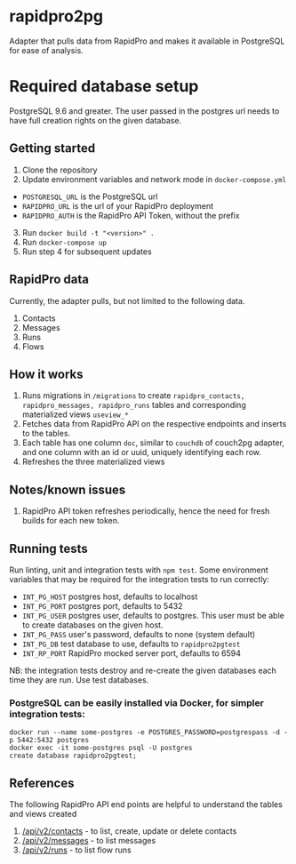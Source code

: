 # rapidpro2pg
Adapter that pulls data from RapidPro and makes it available in PostgreSQL for ease of analysis.

# Required database setup
PostgreSQL 9.6 and greater. The user passed in the postgres url needs to have full creation rights on the given database.

## Getting started
1. Clone the repository
2. Update environment variables and network mode in `docker-compose.yml`
  - `POSTGRESQL_URL` is the PostgreSQL url
  - `RAPIDPRO_URL` is the url of your RapidPro deployment  
  - `RAPIDPRO_AUTH` is the RapidPro API Token, without the prefix
3. Run `docker build -t "<version>" .`
4. Run `docker-compose up`
5. Run step 4 for subsequent updates

## RapidPro data
Currently, the adapter pulls, but not limited to the following data.
1. Contacts
2. Messages
3. Runs
4. Flows

## How it works
1. Runs migrations in `/migrations` to create `rapidpro_contacts, rapidpro_messages, rapidpro_runs` tables and corresponding materialized views `useview_*`
2. Fetches data from RapidPro API on the respective endpoints and inserts to the tables.
3. Each table has one column `doc`, similar to `couchdb` of couch2pg adapter, and one column with an id or uuid, uniquely identifying each row. 
4. Refreshes the three materialized views

## Notes/known issues
1. RapidPro API token refreshes periodically, hence the need for fresh builds for each new token.

## Running tests

Run linting, unit and integration tests with `npm test`.
Some environment variables that may be required for the integration tests to run correctly:

- `INT_PG_HOST` postgres host, defaults to localhost
- `INT_PG_PORT` postgres port, defaults to 5432
- `INT_PG_USER` postgres user, defaults to postgres. This user must be able to create databases on the given host.
- `INT_PG_PASS` user's password, defaults to none (system default)
- `INT_PG_DB` test database to use, defaults to `rapidpro2pgtest`
- `INT_RP_PORT` RapidPro mocked server port, defaults to 6594

NB: the integration tests destroy and re-create the given databases each time they are run. Use test databases.

### PostgreSQL can be easily installed via Docker, for simpler integration tests:
```shell
docker run --name some-postgres -e POSTGRES_PASSWORD=postgrespass -d -p 5442:5432 postgres
docker exec -it some-postgres psql -U postgres
create database rapidpro2pgtest;
```

## References
The following RapidPro API end points are helpful to understand the tables and views created
1. [/api/v2/contacts](https://rapidpro.app.medicmobile.org/api/v2/contacts) - to list, create, update or delete contacts
2. [/api/v2/messages](https://rapidpro.app.medicmobile.org/api/v2/messages) - to list messages
3. [/api/v2/runs](https://rapidpro.app.medicmobile.org/api/v2/runs) - to list flow runs

